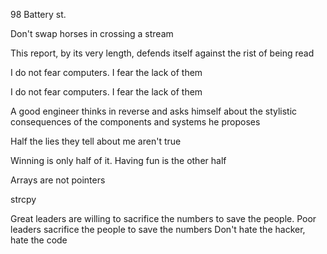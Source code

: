 98 Battery st.

Don't swap horses in crossing a stream

This report, by its very length, defends itself against the rist of being read

I do not fear computers. I fear the lack of them

I do not fear computers. I fear the lack of them

A good engineer thinks in reverse and asks himself about the stylistic consequences of the components and systems he proposes

Half the lies they tell about me aren't true

Winning is only half of it. Having fun is the other half

Arrays are not pointers

strcpy

Great leaders are willing to sacrifice the numbers to save the people. Poor leaders sacrifice the people to save the numbers Don't hate the hacker, hate the code
